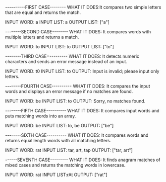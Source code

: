 

----------FIRST CASE--------
WHAT IT DOES:It compares two simple letters that are equal and returns the match.

INPUT WORD: a
INPUT LIST: a
OUTPUT LIST: ["a"]

--------SECOND CASE--------
WHAT IT DOES: It compares words with multiple letters and returns a match.  

INPUT WORD: to
INPUT LIST: to
OUTPUT LIST: ["to"]

--------THIRD CASE=---------
WHAT IT DOES: It detects numeric characters and sends an error message instead of an input.

INPUT WORD: t0
INPUT LIST: to
OUTPUT: Input is invalid; please input only letters.

--------FOURTH CASE----------
WHAT IT DOES: It compares the input words and displays an error message if no matches are found.

INPUT WORD: be
INPUT LIST: to
OUTPUT: Sorry, no matches found.


--------FIFTH CASE----------
WHAT IT DOES: It compares input words and puts matching words into an array.

INPUT WORD: be
INPUT LIST: to, be
OUTPUT: ["be"]

--------SIXTH CASE----------
WHAT IT DOES: It compares words and returns equal length words with all matching letters.

INPUT WORD: rat
INPUT LIST: tar, art, tap
OUTPUT: ["tar, art"]

------SEVENTH CASE---------
WHAT IT DOES: It finds anagram matches of mixed cases and returns the matching words in lowercase.

INPUT WORD: rat
INPUT LIST:rAt
OUTPUT: ["rat"]
